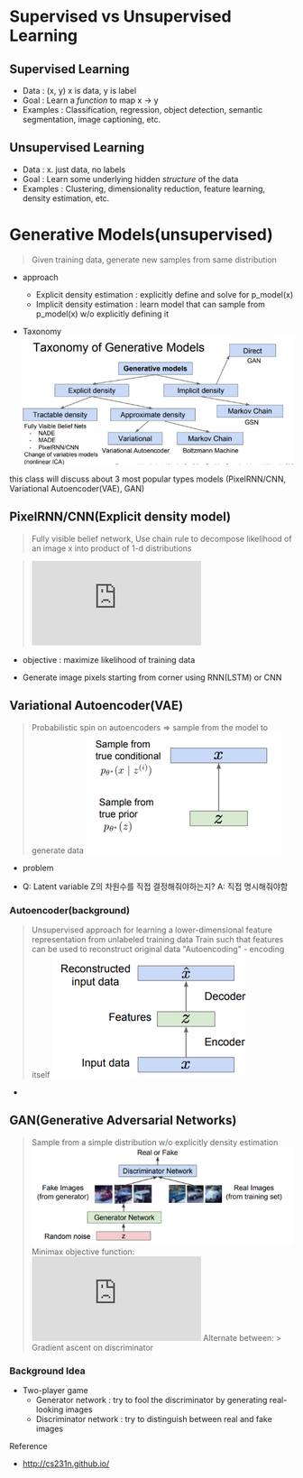 # Supervised vs Unsupervised Learning 
## Supervised Learning
* Data : (x, y) x is data, y is label
* Goal : Learn a *function* to map x -> y
* Examples : Classification, regression, object detection, semantic segmentation, image captioning, etc.

## Unsupervised Learning
* Data : x. just data, no labels
* Goal : Learn some underlying hidden *structure* of the data
* Examples : Clustering, dimensionality reduction, feature learning, density estimation, etc.


# Generative Models(unsupervised)
> Given training data, generate new samples from same distribution
* approach
	- Explicit density estimation : explicitly define and solve for p_model(x)
	- Implicit density estimation : learn model that can sample from p_model(x) w/o explicitly defining it

* Taxonomy
![taxonomy](../img/generative_model_hierarchy.JPG)

this class will discuss about 3 most popular types models
(PixelRNN/CNN, Variational Autoencoder(VAE), GAN)

## PixelRNN/CNN(Explicit density model)
> Fully visible belief network, 
> Use chain rule to decompose likelihood of an image x into product of 1-d distributions  

>![equation](https://latex.codecogs.com/gif.latex?%5C%5Cp%28x%29%20%3D%20%5Cprod_%7Bn%7D%5E%7Bi%3D1%7Dp%28x_i%7Cx_1%2C%20...%2C%20x_%7Bi-1%7D%29%5C%5C%20%5C%5Cp%28x%29%20%3A%20Likelihood%5C%2Cof%5C%2Cimage%5C%2C%20X%20%5C%5Cp%28x_i%7C%20...%29%20%3A%20Probability%5C%2Cof%5C%2C%27i%27th%5C%2Cpixel%5C%2Cvalue%5C%2Cgiven%5C%2Call%5C%2Cprevious%5C%2Cpixels)
* objective : maximize likelihood of training data

* Generate image pixels starting from corner using RNN(LSTM) or CNN

## Variational Autoencoder(VAE)
> Probabilistic spin on autoencoders => sample from the model to generate data
![vae](../img/vae_graph.PNG)

* problem


* Q: Latent variable Z의 차원수를 직접 결정해줘야하는지?
   A: 직접 명시해줘야함
   


### Autoencoder(background)
> Unsupervised approach for learning a lower-dimensional feature representation from unlabeled training data
> Train such that features can be used to reconstruct original data "Autoencoding" - encoding itself
![autoencoder](../img/Autoencoder_graph.PNG)

* 

## GAN(Generative Adversarial Networks)
> Sample from a simple distribution w/o explicitly density estimation
![gan](../img/GAN_graph.PNG)
> Minimax objective function:  
![equation](https://latex.codecogs.com/gif.latex?%5Cmin_%7B%5Ctheta_g%7D%5Cmax_%7B%5Ctheta_d%7D%5B%5Cmathbb%20E_%7Bx%20%5Csim%20p_%7Bdata%7D%7DlogD_%7B%5Ctheta_d%7D%20&plus;%20%5Cmathbb%20E_%7Bz%20%5Csim%20p_%7B%28z%29%7D%7Dlog%281%20-%20D_%7B%5Ctheta_d%7D%28G_%7B%5Ctheta_g%7D%28z%29%29%29%5D)
> Alternate between:
	> Gradient ascent on discriminator 

### Background Idea
* Two-player game
	* Generator network : try to fool the discriminator by generating real-looking images
	* Discriminator network : try to distinguish between real and fake images

Reference
* http://cs231n.github.io/ 

<!--stackedit_data:
eyJoaXN0b3J5IjpbMTU4NzgzNDczOSwtMTI1NzE0NzAyLC00NT
k2NzE5NDUsLTE0NTI5Mzk0OTgsMjU3MjEzMjk1LC0xMzkwNjAx
NTY0LDEwOTA1MDY4NTksMTEwMzE1NTg2NiwxNzYzMzY3MDIxLC
0yMjExNTY3NSwzNzU4NDM0MTAsLTE1NTA0OTg4MCwyOTc4MDY5
MDYsLTk1MzI1NjA3NywxMDI3NjAwODAwLDIwMDkyNDE3NSwxNz
kwMzIzNzBdfQ==
-->